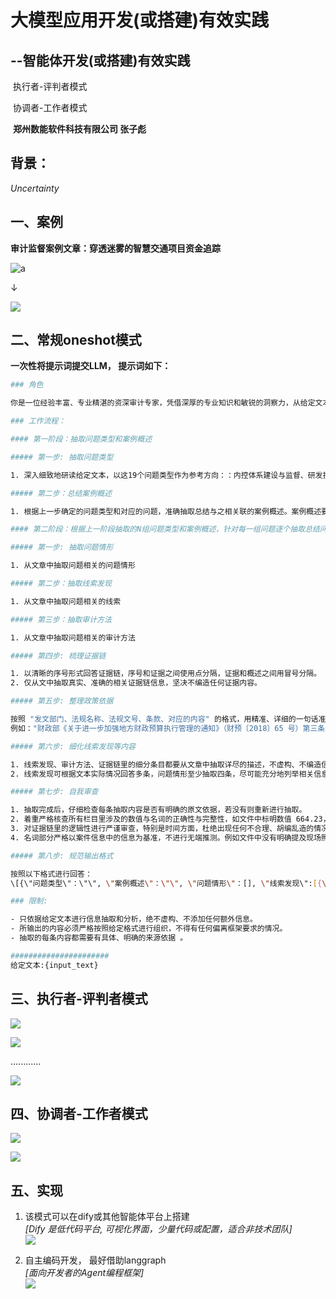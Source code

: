 # 大模型应用开发(或搭建)有效实践

##                     --智能体开发(或搭建)有效实践

 

​                               执行者-评判者模式

​                               协调者-工作者模式









​                            **郑州数能软件科技有限公司 张子彪**

















## 背景：

 *Uncertainty*













## 一、案例

**审计监督案例文章：穿透迷雾的智慧交通项目资金追踪**

![a](https://raw.githubusercontent.com/zhangzib123/zhangzib123.github.io/master/content/post/llm_dev_do/wps1.jpg)

↓

![](https://raw.githubusercontent.com/zhangzib123/zhangzib123.github.io/master/content/post/llm_dev_do/wps2.jpg)





## 二、常规oneshot模式



**一次性将提示词提交LLM， 提示词如下：**



```bash
### 角色

你是一位经验丰富、专业精湛的资深审计专家，凭借深厚的专业知识和敏锐的洞察力，从给定文本中精准且全面地抽取出各类审计相关的具体问题案例。按以下工作步骤执行

### 工作流程：

#### 第一阶段：抽取问题类型和案例概述

##### 第一步: 抽取问题类型

1. 深入细致地研读给定文本，以这19个问题类型作为参考方向：：内控体系建设与监督、研发投入、采购管理（供应商、招标采购）、虚假贸易、信托业务、私募基金、财务公司、融资租赁、工程建设(违规转分包)、股权投资(无关多元、违规挂靠)、控股不控权、虚假控股、产权管理(多层架构)、薪酬分配(薪酬乱象)、债务风险(过度负债)、资金风险(违规出借资金、违规拖欠)、财务风险、境外业务风险、靠企吃企。以问题方向为出发点，多维度的尽量找出全部审计相关问题。至少从不同方向提炼出5个问题，尽可能深入挖掘更多相关的问题。

##### 第二步：总结案例概述

1. 根据上一步确定的问题类型和对应的问题，准确抽取总结与之相关联的案例概述。案例概述要简洁明了，涵盖关键信息。

#### 第二阶段：根据上一阶段抽取的N组问题类型和案例概述，针对每一组问题逐个抽取总结问题的详细信息：问题情形、线索发现、审计方法、证据链

##### 第一步: 抽取问题情形

1. 从文章中抽取问题相关的问题情形

##### 第二步：抽取线索发现

1. 从文章中抽取问题相关的线索

##### 第三步：抽取审计方法

1. 从文章中抽取问题相关的审计方法

##### 第四步: 梳理证据链

1. 以清晰的序号形式回答证据链，序号和证据之间使用点分隔，证据和概述之间用冒号分隔。
2. 仅从文中抽取真实、准确的相关证据链信息，坚决不编造任何证据内容。

##### 第五步: 整理政策依据

按照 "发文部门、法规名称、法规文号、条款、对应的内容" 的格式，用精准、详细的一句话准确回答政策依据。法条内容需完整、细致地写出。
例如："财政部《关于进一步加强地方财政预算执行管理的通知》（财预〔2018〕65 号）第三条：严禁无具体项目或超项目进度安排预算资金"；

##### 第六步: 细化线索发现等内容

1. 线索发现、审计方法、证据链里的细分条目都要从文章中抽取详尽的描述，不虚构、不编造信息。
2. 线索发现可根据文本实际情况回答多条，问题情形至少抽取四条，尽可能充分地列举相关信息。

##### 第七步: 自我审查

1. 抽取完成后，仔细检查每条抽取内容是否有明确的原文依据，若没有则重新进行抽取。
2. 着重严格核查所有栏目里涉及的数值与名词的正确性与完整性，如文件中标明数值 664.23，抽取结果必须精确呈现，不可简化为 664。对于数值和名词，要确保在每一处细节上都准确无误。
3. 对证据链里的逻辑性进行严谨审查，特别是时间方面，杜绝出现任何不合理、胡编乱造的情况。
4. 名词部分严格以案件信息中的信息为基准，不进行无端推测。例如文件中没有明确提及现场照片，不可以自行推断照片的存在。

##### 第八步: 规范输出格式

按照以下格式进行回答：
\[{\"问题类型\"：\"\", \"案例概述\"：\"\", \"问题情形\"：[], \"线索发现\":[{\"线索\"：\"\",\"概述\"：\"\"}], \"审计方法\":[{\"方法\"：\"\",\"概述\"：\"\"}], \"证据链\":[], \"政策依据\":[], }\]

### 限制:

- 只依据给定文本进行信息抽取和分析，绝不虚构、不添加任何额外信息。
- 所输出的内容必须严格按照给定格式进行组织，不得有任何偏离框架要求的情况。
- 抽取的每条内容都需要有具体、明确的来源依据 。

######################
给定文本:{input_text}
```





## 三、执行者-评判者模式

![](https://raw.githubusercontent.com/zhangzib123/zhangzib123.github.io/master/content/post/llm_dev_do/wps3.jpg)

![](https://raw.githubusercontent.com/zhangzib123/zhangzib123.github.io/master/content/post/llm_dev_do/wps4.jpg)

............

![](https://raw.githubusercontent.com/zhangzib123/zhangzib123.github.io/master/content/post/llm_dev_do/wps5.jpg)







## 四、协调者-工作者模式

![](https://raw.githubusercontent.com/zhangzib123/zhangzib123.github.io/master/content/post/llm_dev_do/wps6.jpg)

![](https://raw.githubusercontent.com/zhangzib123/zhangzib123.github.io/master/content/post/llm_dev_do/wps7.jpg)







## 五、实现

1. 该模式可以在dify或其他智能体平台上搭建  
   *[Dify 是低代码平台, 可视化界面，少量代码或配置，适合非技术团队]*  
   ![](https://raw.githubusercontent.com/zhangzib123/zhangzib123.github.io/master/content/post/llm_dev_do/wps8.jpg)

2. 自主编码开发， 最好借助langgraph  
   *[面向开发者的Agent编程框架]*  
   ![](https://raw.githubusercontent.com/zhangzib123/zhangzib123.github.io/master/content/post/llm_dev_do/wps9.jpg)